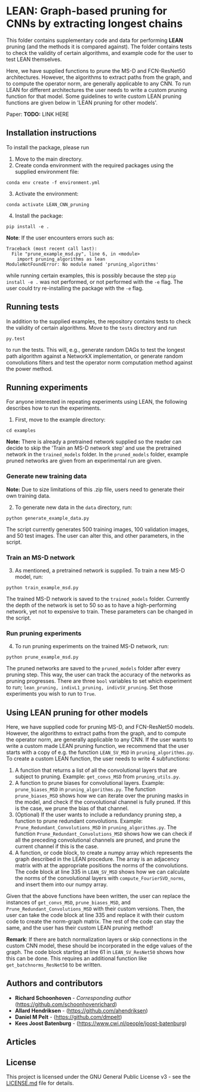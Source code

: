 # LEAN: Graph-based pruning for CNNs by extracting longest chains

This folder contains supplementary code and data for performing **LEAN** pruning (and the methods it is compared against). The folder contains tests to check the validity of certain algorithms, and example code for the user to test LEAN themselves. 

Here, we have supplied functions to prune the MS-D and FCN-ResNet50 architectures. However, the algorithms to extract paths from the graph, and to compute the operator norm, are generally applicable to any CNN. To run LEAN for different architectures the user needs to write a custom pruning function for that model. Some guidelines to write custom LEAN pruning functions are given below in 'LEAN pruning for other models'.

Paper:
**TODO:** LINK HERE

## Installation instructions
To install the package, please run

1. Move to the main directory.
2. Create conda environment with the required packages using the supplied environment file:
```
conda env create -f environment.yml
```
3. Activate the environment:
```
conda activate LEAN_CNN_pruning
```
4. Install the package:
```
pip install -e .
```
**Note**: If the user encounters errors such as:
```
Traceback (most recent call last):
  File "prune_example_msd.py", line 6, in <module>
    import pruning_algorithms as lean
ModuleNotFoundError: No module named 'pruning_algorithms'
```
while running certain examples, this is possibly because the step `pip install -e .` was not performed, or not performed with the `-e` flag. The user could try re-installing the package with the `-e` flag.


## Running tests
In addition to the supplied examples, the repository contains tests to check the validity of certain algorithms. Move to the `tests` directory and run
```
py.test
```
to run the tests. This will, e.g., generate random DAGs to test the longest path algorithm against a NetworkX implementation, or generate random convolutions filters and test the operator norm computation method against the power method.


## Running experiments
For anyone interested in repeating experiments using LEAN, the following describes how to run the experiments. 

1. First, move to the example directory:
```
cd examples
```
**Note:** There is already a pretrained network supplied so the reader can decide to skip the 'Train an MS-D network step' and use the pretrained network in the `trained_models` folder. In the `pruned_models` folder, example pruned networks are given from an experimental run are given.


### Generate new training data
**Note:** Due to size limitations of this .zip file, users need to generate their own training data.

2. To generate new data in the `data` directory, run:
```
python generate_example_data.py
```
The script currently generates 500 training images, 100 validation images, and 50 test images. The user can alter this, and other parameters, in the script.


### Train an MS-D network
3. As mentioned, a pretrained network is supplied. To train a new MS-D model, run:
```
python train_example_msd.py
```
The trained MS-D network is saved to the `trained_models` folder. Currently the depth of the network is set to 50 so as to have a high-performing network, yet not to expensive to train. These parameters can be changed in the script.


### Run pruning experiments
4. To run pruning experiments on the trained MS-D network, run:
```
python prune_example_msd.py
```
The pruned networks are saved to the `pruned_models` folder after every pruning step. This way, the user can track the accuracy of the networks as pruning progresses. There are three `bool` variables to set which experiment to run; `lean_pruning, indivL1_pruning, indivSV_pruning`. Set those experiments you wish to run to `True`.

## Using LEAN pruning for other models
Here, we have supplied code for pruning MS-D, and FCN-ResNet50 models. However, the algorithms to extract paths from the graph, and to compute the operator norm, are generally applicable to any CNN. If the user wants to write a custom made LEAN pruning function, we recommend that the user starts with a copy of e.g. the function `LEAN_SV_MSD` in `pruning_algorithms.py`. To create a custom LEAN function, the user needs to write 4 subfunctions:

1. A function that returns a list of all the convolutional layers that are subject to pruning. Example: `get_convs_MSD` from `pruning_utils.py`.
2. A function to prune biases for convolutional layers. Example: `prune_biases_MSD` in `pruning_algorithms.py`. The function `prune_biases_MSD` shows how we can iterate over the pruning masks in the model, and check if the convolutional channel is fully pruned. If this is the case, we prune the bias of that channel.
3. (Optional) If the user wants to include a redundancy pruning step, a function to prune redundant convolutions. Example: `Prune_Redundant_Convolutions_MSD` in `pruning_algorithms.py`. The function `Prune_Redundant_Convolutions_MSD` shows how we can check if all the preceding convolutional channels are pruned, and prune the current channel if this is the case.
4. A function, or code block, to create a numpy array which represents the graph described in the LEAN procedure. The array is an adjacency matrix with at the appropriate positions the norms of the convolutions. The code block at line 335 in `LEAN_SV_MSD` shows how we can calculate the norms of the convolutional layers with `compute_FourierSVD_norms`, and insert them into our numpy array.

Given that the above functions have been written, the user can replace the instances of `get_convs_MSD`, `prune_biases_MSD`, and `Prune_Redundant_Convolutions_MSD` with their custom versions. Then, the user can take the code block at line 335 and replace it with their custom code to create the norm-graph matrix. The rest of the code can stay the same, and the user has their custom LEAN pruning method!

**Remark**: If there are batch normalization layers or skip connections in the custom CNN model, these should be incorporated in the edge values of the graph. The code block starting at line 61 in `LEAN_SV_ResNet50` shows how this can be done. This requires an additional function like `get_batchnorms_ResNet50` to be written.


## Authors and contributors
* **Richard Schoonhoven** - *Corresponding author* (https://github.com/schoonhovenrichard)
* **Allard Hendriksen** - (https://github.com/ahendriksen)
* **Daniel M Pelt** - (https://github.com/dmpelt)
* **Kees Joost Batenburg** - (https://www.cwi.nl/people/joost-batenburg)

## Articles
<!---
<a id="1">[1]</a> 
Thierens, Dirk (2010).
The linkage tree genetic algorithm.
International Conference on Parallel Problem Solving from Nature. Springer, Berlin, Heidelberg, 2010.
-->

## License

This project is licensed under the GNU General Public License v3 - see the [LICENSE.md](LICENSE.md) file for details.
